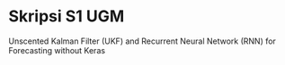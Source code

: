# Skripsi S1 UGM
Unscented Kalman Filter (UKF) and Recurrent Neural Network (RNN) for Forecasting without Keras
